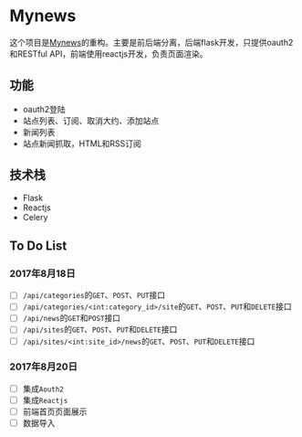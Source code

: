 # Mynews
这个项目是[Mynews](http://www.mr-zys.top)的重构。主要是前后端分离，后端flask开发，只提供oauth2和RESTful API，前端使用reactjs开发，负责页面渲染。

## 功能
* oauth2登陆
* 站点列表、订阅、取消大约、添加站点
* 新闻列表
* 站点新闻抓取，HTML和RSS订阅

## 技术栈
* Flask
* Reactjs
* Celery

## To Do List

### 2017年8月18日

- [ ] `/api/categories`的`GET`、`POST`、`PUT`接口
- [ ] `/api/categories/<int:category_id>/site`的`GET`、`POST`、`PUT`和`DELETE`接口
- [ ] `/api/news`的`GET`和`POST`接口
- [ ] `/api/sites`的`GET`、`POST`、`PUT`和`DELETE`接口
- [ ] `/api/sites/<int:site_id>/news`的`GET`、`POST`、`PUT`和`DELETE`接口

### 2017年8月20日

- [ ] 集成`Aouth2`
- [ ] 集成`Reactjs`
- [ ] 前端首页页面展示
- [ ] 数据导入
